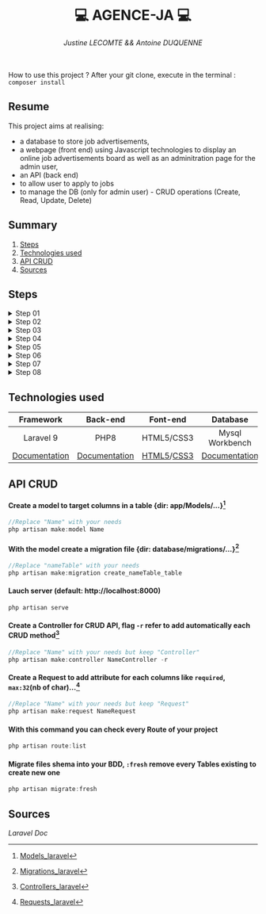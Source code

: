 # <div align="center"> :computer: AGENCE-JA :computer: </div>

<div align="center"><em>Justine LECOMTE && Antoine DUQUENNE </em> </div><br><br>

How to use this project ? After your git clone, execute in the terminal : ``` composer install ```

## Resume
This project aims at realising:

* a database to store job advertisements,
* a webpage (front end) using Javascript technologies to display an online job advertisements board as well as an adminitration page for the admin user,
* an API (back end)
* to allow user to apply to jobs
* to manage the DB (only for admin user) - CRUD operations (Create, Read, Update, Delete)

## Summary
1. [Steps](#steps)
2. [Technologies used](#technologies-used)
3. [API CRUD](#api-crud-1)
4. [Sources](#sources)

## Steps

<details><summary>Step 01</summary>
<p>
<h4>Create an SQL database to store job advertisements</h4>
<p>It must contain at least :</p>
<ul>
<li>a table to store advertisements</li>
<li>a table to store companies</li>
<li>a table to store people (whether in charge of an advertisement or applying to an advertisement)</li>
<li>a table to keep information about a job application (referencing the mails sent, the people concerned, the ad concerned...)</li>
</ul>
</p>
</details>

<details><summary>Step 02</summary>
<h4>Write a HTML/CSS page showing several job advertisements.</h4>
<p>
For each ad, there must be at least a place for a title, one for a short description, and a <em>“learn more”</em> button.
Clicking on this <em>“learn more”</em> button does not have any action for the moment.
</p>
</details>

<details><summary>Step 03</summary>
<h4>The <em>"learn more".</em> button</h4>
<p>
Must now display all the available information about the ad (full description, wages,
place, working time,.. .), without reloading the page.
<strong>No popup.</strong>
Keep the database fields coherent with the information you display on the HTML page.
</p>
</details>

<details><summary>Step 04</summary>
<h4>API CRUD.</h4>
<p>
Create an API providing CRUD operations on the database tables <strong>(Create, Read, Update, Delete)</strong>.
The “learn more” button must be linked to an API route to dynamically fetch the job infos.
</p>
</details>

<details><summary>Step 05</summary>
<h4>On your webpage, add an <em>“Apply”</em> button for each ad. When this button is clicked, it opens a form to :</h4>
<ul>
<li>enter information about you (name, email, phone,.. .)</li>
<li>send a message to the owner of the ad (you)</li>
</ul>
<p>
This action must be saved in the database.
</p>
</details>

<details><summary>Step 06</summary>
<h4>Add an authentication mecanism on the webpage.</h4>
<p>
When identified, you don’t have to fill in your personal information to apply to a job.
</p>
</details>

<details><summary>Step 07</summary>
<h4>Create a HTML/CSS page for monitoring the database.</h4>
<p>
From this page the user can list all the records of your tables, can create new records and can update or delete the existing ones. 
This page can be accessed only by an admin. So a successful connection rediret to this page for an admin user or to the page created at <strong>step 02</strong> otherwise.
</p>
</details>

<details><summary>Step 08</summary>
<h4>Now you can polish your pages up by improving their design, tweaking and refining the style sheets.</h4>
</details>

## Technologies used

| Framework  | Back-end |  Font-end  |    Database     |
| :--------: | :------: | :--------: | :-------------: |
|  Laravel 9 |   PHP8   | HTML5/CSS3 | Mysql Workbench |
|[Documentation](https://laravel.com/docs/9.x)| [Documentation](https://www.php.net/manual/en)|[HTML5](https://developer.mozilla.org/fr/docs/Web/HTML)/[CSS3](https://developer.mozilla.org/fr/docs/Web/CSS/Reference)| [Documentation](https://dev.mysql.com/doc/workbench/en/) |


## API CRUD

#### Create a model to target columns in a table {dir: app/Models/...}[^1]
```js
//Replace "Name" with your needs
php artisan make:model Name
```

#### With the model create a migration file {dir: database/migrations/...}[^2]
```js
//Replace "nameTable" with your needs
php artisan make:migration create_nameTable_table
```

#### Lauch server (default: http://localhost:8000)
```js
php artisan serve
```

#### Create a Controller for CRUD API, flag `-r` refer to add automatically each CRUD method[^3]
```js
//Replace "Name" with your needs but keep "Controller"
php artisan make:controller NameController -r
```

#### Create a Request to add attribute for each columns like `required`, `max:32`(nb of char)...[^4]
```js
//Replace "Name" with your needs but keep "Request"
php artisan make:request NameRequest
```

#### With this command you can check every Route of your project
```js
php artisan route:list
```

#### Migrate files shema into your BDD, `:fresh` remove every Tables existing to create new one
```js
php artisan migrate:fresh
```

## Sources


*Laravel Doc*
[^1]:[Models_laravel](https://laravel.com/docs/9.x/eloquent)
[^2]:[Migrations_laravel](https://laravel.com/docs/9.x/migrations)
[^3]:[Controllers_laravel](https://laravel.com/docs/9.x/controllers)
[^4]:[Requests_laravel](https://laravel.com/docs/9.x/requests#retrieving-uploaded-files)
